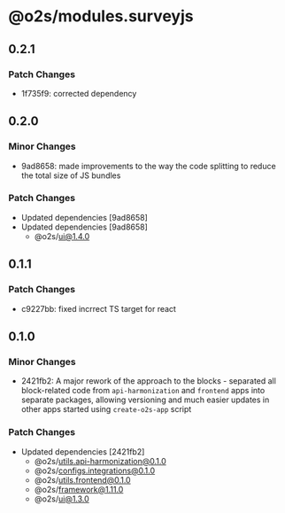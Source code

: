 # @o2s/modules.surveyjs

## 0.2.1

### Patch Changes

- 1f735f9: corrected dependency

## 0.2.0

### Minor Changes

- 9ad8658: made improvements to the way the code splitting to reduce the total size of JS bundles

### Patch Changes

- Updated dependencies [9ad8658]
- Updated dependencies [9ad8658]
  - @o2s/ui@1.4.0

## 0.1.1

### Patch Changes

- c9227bb: fixed incrrect TS target for react

## 0.1.0

### Minor Changes

- 2421fb2: A major rework of the approach to the blocks - separated all block-related code from `api-harmonization` and `frontend` apps into separate packages, allowing versioning and much easier updates in other apps started using `create-o2s-app` script

### Patch Changes

- Updated dependencies [2421fb2]
  - @o2s/utils.api-harmonization@0.1.0
  - @o2s/configs.integrations@0.1.0
  - @o2s/utils.frontend@0.1.0
  - @o2s/framework@1.11.0
  - @o2s/ui@1.3.0
